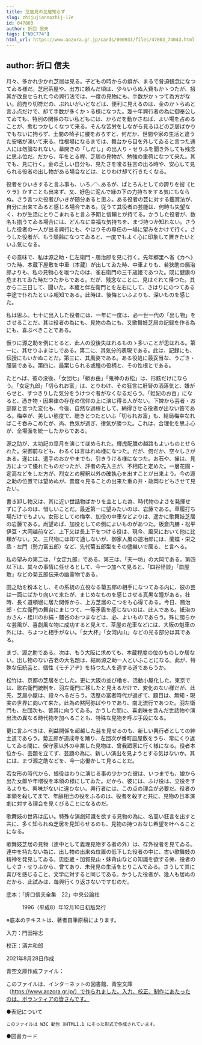 ```yaml
---
title: 芝居見の芝居知らず
slug: zhijujiannozhij-17e
id: 047803
author: 折口 信夫
tags: ["NDC774"]
html_url: https://www.aozora.gr.jp/cards/000933/files/47803_74043.html
---
```


## author: 折口 信夫

月々、多かれ少かれ芝居は見る。子どもの時からの癖が、まるで脅迫観念になつてゐる様だ。芝居茶屋や、出方に頼んだ頃は、少々いらぬ入費もかゝつたが、扨其が改良せられた今の興行法では、一度の見物にも、手数がかゝつて為方がない。前売り切符だの、ぷれいがいどなどは、便利に見えるのは、金のかゝらぬと言ふ点だけで、却て手数が多くかゝる様になつた。幾十年興行者の為に御奉公してゐても、特別の関係のない私どもには、からだを動かさねば、よい場を占めることが、愈むつかしくなつて来る。そんな苦労をしながら見るほどの芝居ばかりでもないに拘らず、土間の椅子に腰をおろすと、何だか、世間や家の生活と違うた安堵が湧いて来る。性根場になるまでは、舞台から目を外してゐると言つた通人には勿論なれない。幕開きの「しだし」の出入り・せりふを聞き外しても残念に思ふ位だ。だから、年をとる程、芝居の見物が、勉強の重荷になつて来た。其でも、見に行く。金の乏しい自分も、見たさを唆る狂言の出る時や、安心して見られる役者の出し物がある場合などは、とりわけ却て行きたくなる。

役者をひいきすると言ふ事も、いろ／＼あるが、ぱとろんとしての誇りを衒《ヒケラ》かすことも出来ず、又、好色に泥んで縁の下の力持ちをする気にもならぬ。さう言つた役者びいきが随分あると思ふ。ある役者の芸に対する鑑賞法が、自分に出来てゐると感じる場合である。従うて其役者の芸能は、何時も失望なく、わが生活にとりこまれると言ふ予期と信頼とが持てる。かうした役者が、数名も揃うてゐる場合には、どんなに幸福な気持ちを、まづ持つか知れない。さうした役者の一人が出る興行にも、やはりその専任の一場に望みをかけて行く。さうした役者が、もう頽齢になつてゐると、一度でもよく心に印象して置きたいといふ気になる。



その意味で、私は源之助・仁左衛門・鴈治郎を見に行く。先年郷里へ省《カヘ》つた時、本蔵下屋敷を中車（本蔵）が出してゐた時、中車よりも、若狭助の鴈治郎よりも、私の見物心を唆つたのは、雀右衛門の三千歳姫であつた。既に健康の危まれてゐた時だつたからである。だが、残念なことに、見はぐれて帰つた。其から二三日して、聞いた。本蔵と伴左衛門とを左右にして、さはりにのつてゐる中途で仆れたといふ報知である。此時は、後悔といふよりも、深いものを感じた。

私は思ふ。七十に出入した役者には、一年に一度は、必一世一代の「出し物」をさせることだ。其は役者の為にも、見物の為にも、又歌舞妓芝居の記録を作る為にも、喜ぶべきことである。

仮りに源之助を例にとると、此人の没後失はれるものゝ多いことが思はれる。第一に、其せりふまはしである。第二に、其気分的表現である。此は、記録にも、伝授にもいかぬことだ。第三に、其風姿である。ある役処に最妥当な、うごき・服装である。第四に、最案じられる或種の役柄と、その性根とである。



たとへば、彼の没後、「女団七」「蟒お由」「鬼神のお松」は、形骸だけにならう。「女定九郎」「切られお富」は、とりわけ、その狂言に肝腎の洒落気と、嫌がらせと、すつきりした気分をうけつぐ者がなくなるだらう。「妲妃のお百」になると、憑き物・因果律の存在の信仰の上に演じ得る人がない。下婢から芸者・お部屋と言つた変化も、今後、自然な過程として、納得させる役者が出ない筈である。梅幸が、美しい態度で、聴きとつたといふ「切られお富」も、結局梅幸なればこそ呑みこめたが、尚、色気が過ぎ、律気が勝つた。これは、合理化を思ふ心が、全場面を統一したからである。

源之助が、太功記の皐月を演じてほめられた。輝虎配膳の越路もよいものとせられた。栄御前なども、わるくは言はれぬ様になつた。だが、何だか、空々しさがある。遂には、遣手のおかやまでも、引きうける様になつた。お石や、操は、見方によつて優れたものだつたが、評者の先入主が、不相応と定めた。一層花園・定高などをした方が、烈女との解釈以外の確執心を出すことが出来よう。今の源之助の位置では望めぬが、昔度々見ることの出来た重の井・政岡などもさせて見たい。

書き卸し物又は、其に近い世話物ばかりを主とした為、時代物のよさを発揮せずに了ふのは、惜しいことだ。最近第一に望みたいのは、岩藤である。草履打ち場だけでもよい。女形としての梅幸、加役の中車などよりは、遥かに歌舞妓芝居の岩藤である。尚望めば、加役としての側によいものがあつた。板倉内膳・松平伊豆・大岡越前など、上下又は長上下をつける役は、現今、風采において他に比類がない。又、三尺物には却て適しないが、御家人風の遊冶郎には、蘭蝶・栄之丞・左門（勢力富五郎）など、先代菊五郎型をその儘継いで居る、と言へる。

私の望みの第二は、「女定九郎」である。第三は、「天一坊」の大岡である。第四以下は、其々の事情に任せるとして、今一つ加へて見ると、「四谷怪談」「皿屋敷」などの菊五郎伝来の幽霊物である。

田之助を粉本とし、その系統の立役なる菊五郎の相手になつてゐる内に、彼の芸は一面にばかり向いて来たが、まじめなものを感じさせる真黒な瞳がある。壮時、長く道頓堀に居た関係から、上方芝居のこつをも心得てゐる。今日、鴈治郎・仁左衛門の舞台にまじつて、一等矛盾を感じないのは、此人である。紙治のおさん・桂川のお絹・鰻谷のおつまなどは、必、よいものであらう。殊に朗らかな芸風が、喜劇風な物に成功すると見えて、茶屋の花車などには、大阪の魁車の外には、ちよつと相手がない。「女大杯」「女河内山」などの光る部分は其である。

まづ、源之助である。次は、もう大阪に求めても、本蔵程度の位のものしか居ない。出し物のない古老の大名題は、結局源之助一人といふことになる。此が、特殊な伝統芸と、個性《モチアヂ》を持つた人を遇する道であらうか。



松竹は、京都の芝居を亡した。更に大阪の並び櫓を、活動小屋化した。東京では、歌右衛門統制を、羽左衛門に移したと見えるだけで、変化のない様だが、此先、芝居小屋は、段々へるだらう。活歴の富者時代が過ぎて、題目は、無知・現実の世界に向いて来た。此為の黙阿弥ばやりであり、南北流行であつた。羽左衛門も、左団次も、皆其に向うてゐる。かうした間に、喜劇味を含んだ世話物や演出法の異なる時代物を加へることも、特殊な見物を呼ぶ手段になる。

更に言ふべきは、利益関係を超越した芸を見せるのも、新しい興行者としての紳士道であらう。菊五郎が道成寺を踊り、左団次が番町皿屋敷をうち、常にくり返してゐる間に、保守家以外の卒業した見物は、曾我廼家に行く様になる。役者本位から、芸題を立てず、芸題の為に、新しい演出を見ようとする気はないか。其には、まづ源之助などを、今一応働かして見ることだ。



若女形の時代から、娘役はわりに演じる事の少かつた彼は、いつまでも、娘から出た女郎や年増役を本領の様にしてゐた。だから、彼には、ふけ役は、立役をするよりも、興味がないに違ひない。興行者には、この点の理会が必要だ。役者の本領を殺してまで、年齢相当の役をふるのは、役者を殺すと共に、見物の日本演劇に対する理会を見くびることになるのだ。

歌舞妓の世界は広い。特殊な演劇知識を欲する見物の為に、名高い狂言を出すと共に、多く知られぬ芝居を見知らせるのも、見物の持つおなじ希望を叶へることになる。



歌舞妓芝居の見物（連中として義理見物する者の外）は、存外役者を見てゐる。連中を持たない為に、出し物の出来ぬ位置の低下した役者の中に、古い歌舞妓の精神を発見してゐる。忠臣蔵・加賀見山・妹背山などの知識を欲する旁、役者のしぐさ・せりふから、曾てあり、未発見の生活をとりこんでゐる。さうして其に喜びを感じること、文学に対すると同じである。かうした役者が、幾人も居ぬのだから、此試みは、毎興行くり返さないですむのだ。













底本：「折口信夫全集　22」中央公論社

　　　1996（平成8）年12月10日初版発行

※底本のテキストは、著者自筆原稿によります。

入力：門田裕志

校正：酒井和郎

2021年8月28日作成

青空文庫作成ファイル：

このファイルは、インターネットの図書館、青空文庫（https://www.aozora.gr.jp/）で作られました。入力、校正、制作にあたったのは、ボランティアの皆さんです。











●表記について


	このファイルは W3C 勧告 XHTML1.1 にそった形式で作成されています。







●図書カード